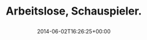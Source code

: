 ---
retweeted: false
source: <a href="http://mvilla.it/fenix" rel="nofollow">Fenix for Android</a>
entities:
  user_mentions: []
  urls: []
  symbols: []
  media:
  - expanded_url: https://twitter.com/bascht/status/473500895104475136/photo/1
    indices:
    - '27'
    - '49'
    url: http://t.co/JhB38WGsi6
    media_url: http://pbs.twimg.com/media/BpI2jiKIUAAyStf.jpg
    id_str: '473500894919938048'
    id: '473500894919938048'
    media_url_https: https://pbs.twimg.com/media/BpI2jiKIUAAyStf.jpg
    sizes:
      small:
        w: '680'
        h: '510'
        resize: fit
      thumb:
        w: '150'
        h: '150'
        resize: crop
      large:
        w: '1032'
        h: '774'
        resize: fit
      medium:
        w: '1032'
        h: '774'
        resize: fit
    type: photo
    display_url: pic.twitter.com/JhB38WGsi6
  hashtags: []
display_text_range:
- '0'
- '49'
favorite_count: '0'
id_str: '473500895104475136'
truncated: false
retweet_count: '0'
id: '473500895104475136'
possibly_sensitive: false
created_at: Mon Jun 02 16:26:25 +0000 2014
favorited: false
full_text: Arbeitslose, Schauspieler.
lang: de
extended_entities:
  media:
  - expanded_url: https://twitter.com/bascht/status/473500895104475136/photo/1
    indices:
    - '27'
    - '49'
    url: http://t.co/JhB38WGsi6
    media_url: http://pbs.twimg.com/media/BpI2jiKIUAAyStf.jpg
    id_str: '473500894919938048'
    id: '473500894919938048'
    media_url_https: https://pbs.twimg.com/media/BpI2jiKIUAAyStf.jpg
    sizes:
      small:
        w: '680'
        h: '510'
        resize: fit
      thumb:
        w: '150'
        h: '150'
        resize: crop
      large:
        w: '1032'
        h: '774'
        resize: fit
      medium:
        w: '1032'
        h: '774'
        resize: fit
    type: photo
    display_url: pic.twitter.com/JhB38WGsi6
tags:
- pesos/twitter
date: '2014-06-02T16:26:25+00:00'
src: https://twitter.com/bascht/status/473500895104475136
original_url: https://twitter.com/bascht/status/473500895104475136
type: twitter_tweet
media_url: https://img.bascht.com/twitter/pbs.twimg.com/media/BpI2jiKIUAAyStf.jpg
text: Arbeitslose, Schauspieler.
title: 'Arbeitslose, Schauspieler.

  '

---